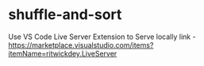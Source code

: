 # shuffle-and-sort

Use VS Code Live Server Extension to Serve locally 
link - https://marketplace.visualstudio.com/items?itemName=ritwickdey.LiveServer
